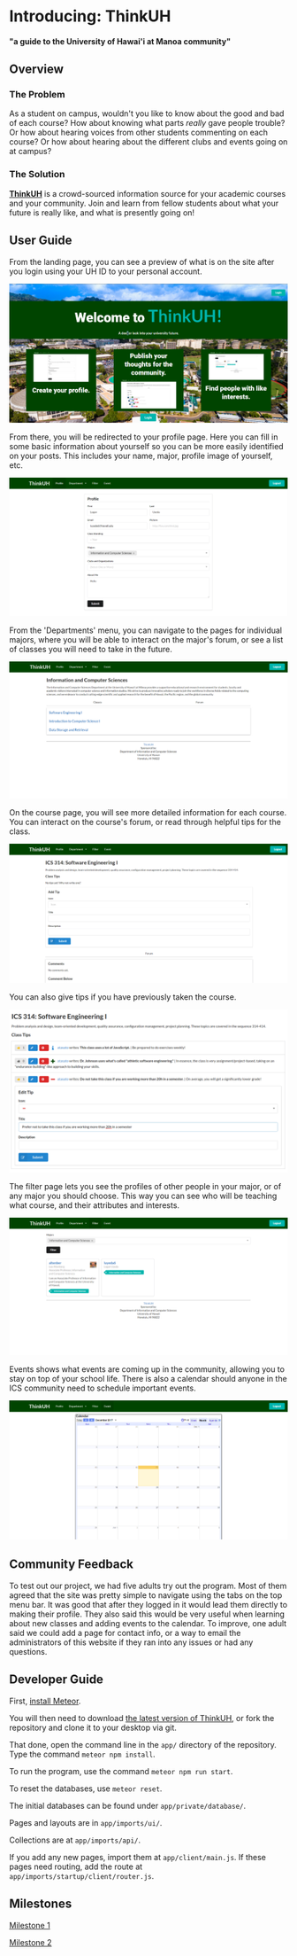 # Introducing: ThinkUH

#### "a guide to the University of Hawai'i at Manoa community"

## Overview

### The Problem

As a student on campus, wouldn't you like to know about the good and bad of each 
course? How about knowing what parts *really* gave people trouble? Or how about 
hearing voices from other students commenting on each course? Or how about 
hearing about the different clubs and events going on at campus?

### The Solution

[**ThinkUH**](https://thinkuh.meteorapp.com/) is a crowd-sourced information 
source for your academic courses and your community. Join and learn from fellow 
students about what your future is really like, and what is presently going on!

## User Guide

From the landing page, you can see a preview of what is on the site after you login using your UH ID to your personal account.

<img class="ui medium left floated image" src="landing.png">

From there, you will be redirected to your profile page.  Here you can fill in some basic information about yourself so you can be more easily identified on your posts.  This includes your name, major, profile image of yourself, etc.

<img class="ui medium left floated image" src="profile.png">

From the 'Departments' menu, you can navigate to the pages for individual majors, where you will be able to interact on the major's forum, or see a list of classes you will need to take in the future.

<img class="ui medium left floated image" src="major.png">

On the course page, you will see more detailed information for each course.  You can interact on the course's forum, or read through helpful tips for the class.

<img class="ui medium left floated image" src="course.png">

You can also give tips if you have previously taken the course.

<img class="ui medium left floated image" src="thinkuh-course-tips.PNG">

The filter page lets you see the profiles of other people in your major, or of any major you should choose.  This way you can see who will be teaching what course, and their attributes and interests.

<img class="ui medium left floated image" src="filter.png">

Events shows what events are coming up in the community, allowing you to stay 
on top of your school life.  There is also a calendar should anyone in the ICS 
community need to schedule important events.

<img class="ui medium left floated image" src="event.png">

## Community Feedback

To test out our project, we had five adults try out the program. Most of them 
agreed that the site was pretty simple to navigate using the tabs on the top 
menu bar.  It was good that after they logged in it would lead them directly to 
making their profile. They also said this would be very useful when learning 
about new classes and adding events to the calendar. To improve, one adult said 
we could add a page for contact info, or a way to email the administrators of 
this website if they ran into any issues or had any questions.

## Developer Guide

First, [install Meteor](https://www.meteor.com/install).

You will then need to download [the latest version of 
ThinkUH](https://github.com/thinkuh/thinkuh/tree/master), or fork the repository 
and clone it to your desktop via git.

That done, open the command line in the `app/` directory of the repository. Type 
the command `meteor npm install`.

To run the program, use the command `meteor npm run start`.

To reset the databases, use `meteor reset`.

The initial databases can be found under `app/private/database/`.

Pages and layouts are in `app/imports/ui/`.

Collections are at `app/imports/api/`.

If you add any new pages, import them at `app/client/main.js`.  If these pages need routing, add the route at `app/imports/startup/client/router.js`.

## Milestones

[Milestone 1](https://github.com/thinkuh/thinkuh/projects/1)

[Milestone 2](https://github.com/thinkuh/thinkuh/projects/2)
